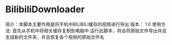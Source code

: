 # BilibiliDownloader
简介：本脚本主要作用是将手机中BILIBILI缓存的视频进行导出
版本： 1.0
使用方法: 
首先从手机中将相关缓存复制到电脑中
运行此脚本，将会将原始文件导出并且生成新的文件夹，并且恢复各个视频的原始文件名


